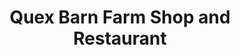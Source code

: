 ---
title: "Quex Barn Farm Shop and Restaurant"
url: /birchington/quex-barn-farm-shop-and-restaurant/
shop: Hofladen
---